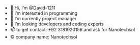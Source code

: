 - 👋 Hi, I’m @David-1211
- 👀 I’m interested in programming 
- 🌱 I’m currently project manager 
- 💞️ I’m looking developers and coding experts 
- 📫 to get contact: +92 3181920156 and ask for Nanotechsol 
- ©️ company name: Nanotechsol 


<!---
David-1211/David-1211 is a ✨ special ✨ repository because its `README.md` (this file) appears on your GitHub profile.
You can click the Preview link to take a look at your changes.
--->

